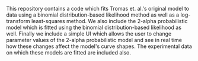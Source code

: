 This repository contains a code which fits Tromas et. al.'s original model to data using a binomial distribution-based likelihood method as well as a log-transform least-squares method. We also include the 2-alpha probabilistic model which is fitted using the binomial distribution-based likelihood as well. Finally we include a simple UI which allows the user to change parameter values of the 2-alpha probabilistic model and see in real time how these changes affect the model's curve shapes. The experimental data on which these models are fitted are included also.
